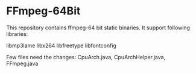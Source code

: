 # FFmpeg-64Bit

This repository contains ffmpeg-64 bit static binaries. It support following libraries:

libmp3lame
libx264
libfreetype
libfontconfig


Few files need the changes:
CpuArch.java, CpuArchHelper.java, FFmpeg.java
